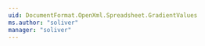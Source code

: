 ```yaml
---
uid: DocumentFormat.OpenXml.Spreadsheet.GradientValues
ms.author: "soliver"
manager: "soliver"
---
```

